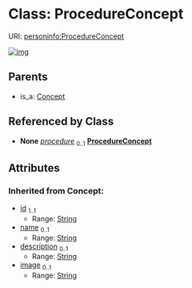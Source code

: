 
# Class: ProcedureConcept




URI: [personinfo:ProcedureConcept](https://w3id.org/linkml/examples/personinfo/ProcedureConcept)


[![img](https://yuml.me/diagram/nofunky;dir:TB/class/[MedicalEvent]++-%20procedure%200..1>[ProcedureConcept&#124;id(i):string;name(i):string%20%3F;description(i):string%20%3F;image(i):string%20%3F],[Concept]^-[ProcedureConcept],[MedicalEvent],[Concept])](https://yuml.me/diagram/nofunky;dir:TB/class/[MedicalEvent]++-%20procedure%200..1>[ProcedureConcept&#124;id(i):string;name(i):string%20%3F;description(i):string%20%3F;image(i):string%20%3F],[Concept]^-[ProcedureConcept],[MedicalEvent],[Concept])

## Parents

 *  is_a: [Concept](Concept.md)

## Referenced by Class

 *  **None** *[procedure](procedure.md)*  <sub>0..1</sub>  **[ProcedureConcept](ProcedureConcept.md)**

## Attributes


### Inherited from Concept:

 * [id](id.md)  <sub>1..1</sub>
     * Range: [String](types/String.md)
 * [name](name.md)  <sub>0..1</sub>
     * Range: [String](types/String.md)
 * [description](description.md)  <sub>0..1</sub>
     * Range: [String](types/String.md)
 * [image](image.md)  <sub>0..1</sub>
     * Range: [String](types/String.md)
